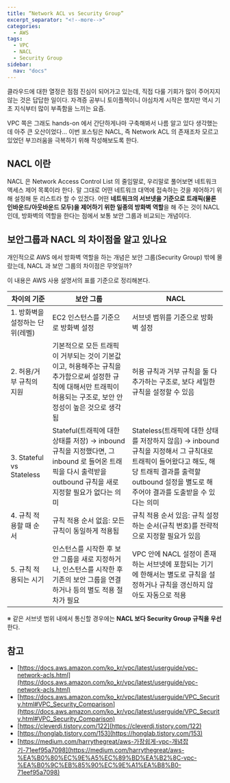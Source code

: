 ```yaml
---
title: “Network ACL vs Security Group”
excerpt_separator: "<!--more-->"
categories:
  - AWS
tags:
  - VPC
  - NACL
  - Security Group
sidebar:
  nav: "docs"
---
```

클라우드에 대한 열정은 점점 진심이 되어가고 있는데, 직접 다룰 기회가 많이 주어지지 않는 것은 답답한 일이다. 자격증 공부니 토이플젝이니 야심차게 시작은 했지만 역시 기초 지식부터 많이 부족함을 느끼는 요즘.

VPC 쪽은 그래도 hands-on 에서 간단하게나마 구축해봐서 나름 알고 있다 생각했는데 아주 큰 오산이었다... 이번 포스팅은 NACL, 즉 Network ACL 의 존재조차 모르고 있었던 부끄러움을 극복하기 위해 작성해보도록 한다.

## NACL 이란

NACL 은 Network Access Control List 의 줄임말로, 우리말로 풀어보면 네트워크 액세스 제어 목록이라 한다. 말 그대로 어떤 네트워크 대역에 접속하는 것을 제어하기 위해 설정해 둔 리스트라 할 수 있겠다.
어떤 **네트워크의 서브넷을 기준으로 트래픽(물론 인바운드/아웃바운드 모두)을 제어하기 위한 일종의 방화벽 역할**을 해 주는 것이 NACL 인데, 방화벽의 역할을 한다는 점에서 보통 보안 그룹과 비교되는 개념이다.

## 보안그룹과 NACL 의 차이점을 알고 있나요

개인적으로 AWS 에서 방화벽 역할을 하는 개념은 보안 그룹(Security Group) 밖에 몰랐는데, NACL 과 보안 그룹의 차이점은 무엇일까?

이 내용은 AWS 사용 설명서의 표를 기준으로 정리해본다.

| 차이의 기준 | 보안 그룹 | NACL |
| --- | --- | --- |
| 1. 방화벽을 설정하는 단위(레벨) | EC2 인스턴스를 기준으로 방화벽 설정 | 서브넷 범위를 기준으로 방화벽 설정 |
| 2. 허용/거부 규칙의 지원 | 기본적으로 모든 트래픽이 거부되는 것이 기본값이고, 허용해주는 규칙을 추가함으로써 설정한 규칙에 대해서만 트래픽이 허용되는 구조로, 보안 안정성이 높은 것으로 생각됨 | 허용 규칙과 거부 규칙을 둘 다 추가하는 구조로, 보다 세밀한 규칙을 설정할 수 있음 |
| 3. Stateful vs Stateless | Stateful(트래픽에 대한 상태를 저장) → inbound 규칙을 지정했다면, 그 inbound 로 들어온 트래픽을 다시 출력받을 outbound 규칙을 새로 지정할 필요가 없다는 의미 | Stateless(트래픽에 대한 상태를 저장하지 않음) → inbound 규칙을 지정해서 그 규칙대로 트래픽이 들어왔다고 해도, 해당 트래픽 결과를 출력할 outbound 설정을 별도로 해 주어야 결과를 도출받을 수 있다는 의미 |
| 4. 규칙 적용할 때 순서 | 규칙 적용 순서 없음: 모든 규칙이 동일하게 적용됨 | 규칙 적용 순서 있음: 규칙 설정하는 순서(규칙 번호)를 전략적으로 지정할 필요가 있음 |
| 5. 규칙 적용되는 시기 | 인스턴스를 시작한 후 보안 그룹을 새로 지정하거나, 인스턴스를 시작한 후 기존의 보안 그룹을 연결하거나 등의 별도 적용 절차가 필요 | VPC 안에 NACL 설정이 존재하는 서브넷에 포함되는 기기에 한해서는 별도로 규칙을 설정하거나 규칙을 갱신하지 않아도 자동으로 적용 |

※ 같은 서브넷 범위 내에서 통신할 경우에는 **NACL 보다 Security Group 규칙을 우선**한다.

## 참고

- [https://docs.aws.amazon.com/ko_kr/vpc/latest/userguide/vpc-network-acls.html](https://docs.aws.amazon.com/ko_kr/vpc/latest/userguide/vpc-network-acls.html)
- [https://docs.aws.amazon.com/ko_kr/vpc/latest/userguide/VPC_Security.html#VPC_Security_Comparison](https://docs.aws.amazon.com/ko_kr/vpc/latest/userguide/VPC_Security.html#VPC_Security_Comparison)
- [https://cleverdj.tistory.com/122](https://cleverdj.tistory.com/122)
- [https://honglab.tistory.com/153](https://honglab.tistory.com/153)
- [https://medium.com/harrythegreat/aws-가장쉽게-vpc-개념잡기-71eef95a7098](https://medium.com/harrythegreat/aws-%EA%B0%80%EC%9E%A5%EC%89%BD%EA%B2%8C-vpc-%EA%B0%9C%EB%85%90%EC%9E%A1%EA%B8%B0-71eef95a7098)
